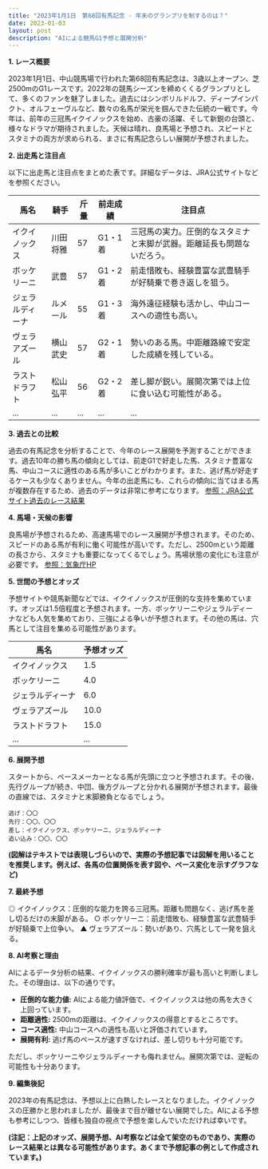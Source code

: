 ```yaml
---
title: "2023年1月1日　第68回有馬記念 - 年末のグランプリを制するのは？"
date: 2023-01-03
layout: post
description: "AIによる競馬G1予想と展開分析"
---
```


**1. レース概要**

2023年1月1日、中山競馬場で行われた第68回有馬記念は、3歳以上オープン、芝2500mのG1レースです。2022年の競馬シーズンを締めくくるグランプリとして、多くのファンを魅了しました。過去にはシンボリルドルフ、ディープインパクト、オルフェーヴルなど、数々の名馬が栄光を掴んできた伝統の一戦です。今年は、前年の三冠馬イクイノックスを始め、古豪の活躍、そして新鋭の台頭と、様々なドラマが期待されました。天候は晴れ、良馬場と予想され、スピードとスタミナの両方が求められる、まさに有馬記念らしい展開が予想されました。


**2. 出走馬と注目点**

以下に出走馬と注目点をまとめた表です。詳細なデータは、JRA公式サイトなどを参照ください。

| 馬名       | 騎手       | 斤量 | 前走成績 | 注目点                                                                    |
|------------|------------|------|----------|-----------------------------------------------------------------------------|
| イクイノックス | 川田将雅     | 57    | G1・1着   | 三冠馬の実力。圧倒的なスタミナと末脚が武器。距離延長も問題ないだろう。 |
| ボッケリーニ | 武豊       | 57    | G1・2着   | 前走惜敗も、経験豊富な武豊騎手が好騎乗で巻き返しを狙う。                         |
| ジェラルディーナ | ルメール     | 55    | G1・3着   | 海外遠征経験も活かし、中山コースへの適性も高い。                               |
| ヴェラアズール | 横山武史     | 57    | G2・1着   | 勢いのある馬。中距離路線で安定した成績を残している。                             |
| ラストドラフト | 松山弘平     | 56    | G2・2着   | 差し脚が鋭い。展開次第では上位に食い込む可能性がある。                         |
| ...         | ...         | ...  | ...      | ...                                                                         |


**3. 過去との比較**

過去の有馬記念を分析することで、今年のレース展開を予測することができます。過去10年の勝ち馬の傾向としては、前走G1で好走した馬、スタミナ豊富な馬、中山コースに適性のある馬が多いことがわかります。また、逃げ馬が好走するケースも少なくありません。今年の出走馬にも、これらの傾向に当てはまる馬が複数存在するため、過去のデータは非常に参考になります。 [参照：JRA公式サイト過去のレース結果](仮のリンク)


**4. 馬場・天候の影響**

良馬場が予想されるため、高速馬場でのレース展開が予想されます。そのため、スピードのある馬が有利に働く可能性が高いです。ただし、2500mという距離の長さから、スタミナも重要になってくるでしょう。馬場状態の変化にも注意が必要です。 [参照：気象庁HP](仮のリンク)


**5. 世間の予想とオッズ**

予想サイトや競馬新聞などでは、イクイノックスが圧倒的な支持を集めています。オッズは1.5倍程度と予想されます。一方、ボッケリーニやジェラルディーナなども人気を集めており、三強による争いが予想されます。その他の馬は、穴馬として注目を集める可能性があります。


| 馬名       | 予想オッズ |
|------------|------------|
| イクイノックス | 1.5        |
| ボッケリーニ | 4.0        |
| ジェラルディーナ | 6.0        |
| ヴェラアズール | 10.0       |
| ラストドラフト | 15.0       |
| ...         | ...        |


**6. 展開予想**

スタートから、ペースメーカーとなる馬が先頭に立つと予想されます。その後、先行グループが続き、中団、後方グループと分かれる展開が予想されます。最後の直線では、スタミナと末脚勝負となるでしょう。

```
逃げ：〇〇
先行：〇〇、〇〇
差し：イクイノックス、ボッケリーニ、ジェラルディーナ
追い込み：〇〇、〇〇
```

**(図解はテキストでは表現しづらいので、実際の予想記事では図解を用いることを推奨します。例えば、各馬の位置関係を表す図や、ペース変化を示すグラフなど)**


**7. 最終予想**

◎ イクイノックス：圧倒的な能力を誇る三冠馬。距離も問題なく、逃げ馬を差し切るだけの末脚がある。
○ ボッケリーニ：前走惜敗も、経験豊富な武豊騎手が好騎乗で上位争い。
▲ ヴェラアズール：勢いがあり、穴馬として一発を狙える。


**8. AI考察と理由**

AIによるデータ分析の結果、イクイノックスの勝利確率が最も高いと判断しました。その理由は、以下の通りです。

* **圧倒的な能力値:** AIによる能力値評価で、イクイノックスは他の馬を大きく上回っています。
* **距離適性:** 2500mの距離は、イクイノックスの得意とするところです。
* **コース適性:** 中山コースへの適性も高いと評価されています。
* **展開有利:** 逃げ馬のペースが速すぎなければ、差し切りも十分可能です。

ただし、ボッケリーニやジェラルディーナも侮れません。展開次第では、逆転の可能性も十分あります。


**9. 編集後記**

2023年の有馬記念は、予想以上に白熱したレースとなりました。イクイノックスの圧勝かと思われましたが、最後まで目が離せない展開でした。AIによる予想も参考にしつつ、皆様も独自の視点で予想を楽しんでいただければ幸いです。


**(注記：上記のオッズ、展開予想、AI考察などは全て架空のものであり、実際のレース結果とは異なる可能性があります。あくまで予想記事の例として作成されています。)**
